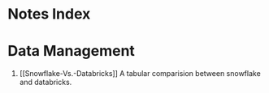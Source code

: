 # Notes Index

# Data Management
1. [[Snowflake-Vs.-Databricks]]
		A tabular comparision between snowflake and databricks.